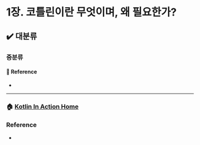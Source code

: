 # 1장. 코틀린이란 무엇이며, 왜 필요한가?

## :heavy_check_mark: 대분류

### 중분류

#### :link: Reference
- []()


---

### :house: [Kotlin In Action Home](https://github.com/WeareSoft/wwl/tree/master/study-contents/KotlinInAction)

### Reference
- []()